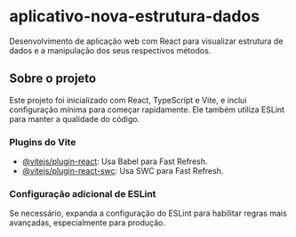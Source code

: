 # aplicativo-nova-estrutura-dados

Desenvolvimento de aplicação web com React para visualizar estrutura de dados e a manipulação dos seus respectivos métodos.

## Sobre o projeto

Este projeto foi inicializado com React, TypeScript e Vite, e inclui configuração mínima para começar rapidamente. Ele também utiliza ESLint para manter a qualidade do código.

### Plugins do Vite

- [@vitejs/plugin-react](https://github.com/vitejs/vite-plugin-react/blob/main/packages/plugin-react/README.md): Usa Babel para Fast Refresh.
- [@vitejs/plugin-react-swc](https://github.com/vitejs/vite-plugin-react-swc): Usa SWC para Fast Refresh.

### Configuração adicional de ESLint

Se necessário, expanda a configuração do ESLint para habilitar regras mais avançadas, especialmente para produção.
